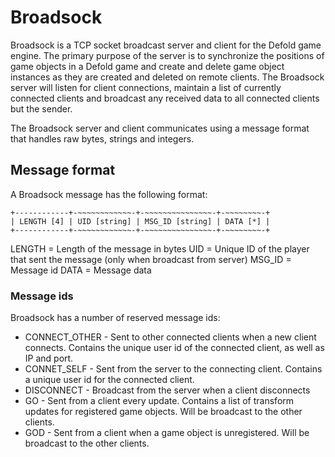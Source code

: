 # Broadsock
Broadsock is a TCP socket broadcast server and client for the Defold game engine. The primary purpose of the server is to synchronize the positions of game objects in a Defold game and create and delete game object instances as they are created and deleted on remote clients. The Broadsock server will listen for client connections, maintain a list of currently connected clients and broadcast any received data to all connected clients but the sender.

The Broadsock server and client communicates using a message format that handles raw bytes, strings and integers.

## Message format
A Broadsock message has the following format:

````
+------------+-~~~~~~~~~~~~-+-~~~~~~~~~~~~~~~-+-~~~~~~~~-+
| LENGTH [4] | UID [string] | MSG_ID [string] | DATA [*] |
+------------+-~~~~~~~~~~~~-+-~~~~~~~~~~~~~~~-+-~~~~~~~~-+
````

LENGTH = Length of the message in bytes
UID = Unique ID of the player that sent the message (only when broadcast from server)
MSG_ID = Message id
DATA = Message data

### Message ids
Broadsock has a number of reserved message ids:

* CONNECT_OTHER - Sent to other connected clients when a new client connects. Contains the unique user id of the connected client, as well as IP and port.
* CONNET_SELF - Sent from the server to the connecting client. Contains a unique user id for the connected client.
* DISCONNECT - Broadcast from the server when a client disconnects
* GO - Sent from a client every update. Contains a list of transform updates for registered game objects. Will be broadcast to the other clients.
* GOD - Sent from a client when a game object is unregistered. Will be broadcast to the other clients.
